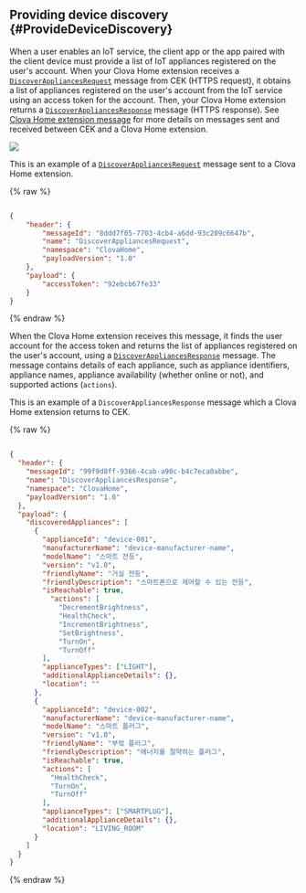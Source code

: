 ## Providing device discovery {#ProvideDeviceDiscovery}

When a user enables an IoT service, the client app or the app paired with the client device must provide a list of IoT appliances registered on the user's account. When your Clova Home extension receives a [`DiscoverAppliancesRequest`](/CEK/References/ClovaHomeInterface/Discovery_Interfaces.md#DiscoverAppliancesRequest) message from CEK (HTTPS request), it obtains a list of appliances registered on the user's account from the IoT service using an access token for the account. Then, your Clova Home extension returns a [`DiscoverAppliancesResponse`](/CEK/References/ClovaHomeInterface/Discovery_Interfaces.md#DiscoverAppliancesResponse) message (HTTPS response). See [Clova Home extension message](/CEK/References/CEK_API.md#ClovaHomeExtMessage) for more details on messages sent and received between CEK and a Clova Home extension.

![](/CEK/Resources/Images/CEK_Clova_Home_Extension_Sequence_Diagram.png)

This is an example of a [`DiscoverAppliancesRequest`](/CEK/References/ClovaHomeInterface/Discovery_Interfaces.md#DiscoverAppliancesRequest) message sent to a Clova Home extension.

{% raw %}

```json

{
    "header": {
        "messageId": "8ddd7f05-7703-4cb4-a6dd-93c209c6647b",
        "name": "DiscoverAppliancesRequest",
        "namespace": "ClovaHome",
        "payloadVersion": "1.0"
    },
    "payload": {
        "accessToken": "92ebcb67fe33"
    }
}

```

{% endraw %}

When the Clova Home extension receives this message, it finds the user account for the access token and returns the list of appliances registered on the user's account, using a [`DiscoverAppliancesResponse`](/CEK/References/ClovaHomeInterface/Discovery_Interfaces.md#DiscoverAppliancesResponse) message. The message contains details of each appliance, such as appliance identifiers, appliance names, appliance availability (whether online or not), and supported actions (`actions`).

This is an example of a `DiscoverAppliancesResponse` message which a Clova Home extension returns to CEK.

{% raw %}

```json

{
  "header": {
    "messageId": "99f9d8ff-9366-4cab-a90c-b4c7eca0abbe",
    "name": "DiscoverAppliancesResponse",
    "namespace": "ClovaHome",
    "payloadVersion": "1.0"
  },
  "payload": {
    "discoveredAppliances": [
      {
        "applianceId": "device-001",
        "manufacturerName": "device-manufacturer-name",
        "modelName": "스마트 전등",
        "version": "v1.0",
        "friendlyName": "거실 전등",
        "friendlyDescription": "스마트폰으로 제어할 수 있는 전등",
        "isReachable": true,
          "actions": [
            "DecrementBrightness",
            "HealthCheck",
            "IncrementBrightness",
            "SetBrightness",
            "TurnOn",
            "TurnOff"
        ],
        "applianceTypes": ["LIGHT"],
        "additionalApplianceDetails": {},
        "location": ""
      },
      {
        "applianceId": "device-002",
        "manufacturerName": "device-manufacturer-name",
        "modelName": "스마트 플러그",
        "version": "v1.0",
        "friendlyName": "부엌 플러그",
        "friendlyDescription": "에너지를 절약하는 플러그",
        "isReachable": true,
        "actions": [
          "HealthCheck",
          "TurnOn",
          "TurnOff"
        ],
        "applianceTypes": ["SMARTPLUG"],
        "additionalApplianceDetails": {},
        "location": "LIVING_ROOM"
      }
    ]
  }
}

```

{% endraw %}